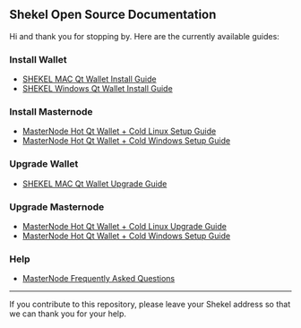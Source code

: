 ## Shekel Open Source Documentation

Hi and thank you for stopping by. Here are the currently available guides:

### Install Wallet
* [SHEKEL MAC Qt Wallet Install Guide](guides/Wallet_Install_Mac.md)
* [SHEKEL Windows Qt Wallet Install Guide](guides/Wallet_Install_Windows.md)


### Install Masternode
 * [MasterNode Hot Qt Wallet + Cold Linux Setup Guide](guides/MasterNode_Setup_Cold_Hot_Linux.md)
 * [MasterNode Hot Qt Wallet + Cold Windows Setup Guide](guides/Masternode_Setup_Hot_Windows.md)
 


### Upgrade Wallet
* [SHEKEL MAC Qt Wallet Upgrade Guide](guides/Wallet_Upgrade_Mac.md)


### Upgrade Masternode
 * [MasterNode Hot Qt Wallet + Cold Linux Upgrade Guide](guides/Masternode_Upgrade_Cold_Hot_Linux.md)
 * [MasterNode Hot Qt Wallet + Cold Windows Setup Guide](guides/Masternode_Upgrade_Hot_Windows.md)
 
 
 
### Help
 * [MasterNode Frequently Asked Questions](guides/Shekel_Wallet_FAQ.md)

----

If you contribute to this repository, please leave your Shekel address so that we can thank you for your help.
